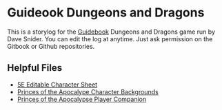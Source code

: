 # Guideook Dungeons and Dragons

This is a storylog for the [Guidebook](https://guidebook.com) Dungeons and Dragons game run by Dave Snider. You can edit the log at anytime. Just ask permission on the Gitbook or Github repositories.


## Helpful Files

* [5E Editable Character Sheet](/static/pdf/5e_charactersheet.pdf)
* [Princes of the Apocalype Character Backgrounds](/static/pdf/ee_backgrounds.pdf)
* [Princes of the Apocalypse Player Companion](/static/pdf/ee_companion.pdf)
